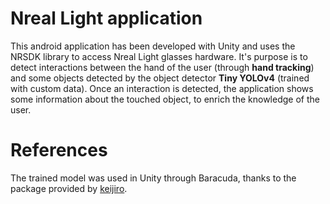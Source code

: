# Nreal Light application

This android application has been developed with Unity and uses the NRSDK library to access Nreal Light glasses hardware. It's purpose is to detect interactions between the hand of the user (through **hand tracking**) and some objects detected by the object detector **Tiny YOLOv4** (trained with custom data). Once an interaction is detected, the application shows some information about the touched object, to enrich the knowledge of the user.

# References

The trained model was used in Unity through Baracuda, thanks to the package provided by <a href="https://github.com/keijiro/YoloV4TinyBarracuda">keijiro</a>.
